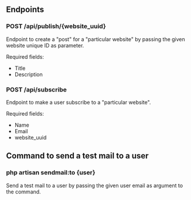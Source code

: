 ## Endpoints

### POST /api/publish/{website_uuid}
<p>Endpoint to create a "post" for a "particular website" by passing the given website unique ID as parameter.</p>
<p>Required fields:</p>
<ul>
    <li>Title</li> 
    <li>Description</li> 
</ul>

### POST /api/subscribe
<p>Endpoint to make a user subscribe to a "particular website".</p>
<p>Required fields:</p>
<ul>
    <li>Name</li> 
    <li>Email</li> 
    <li>website_uuid</li> 
</ul>


## Command to send a test mail to a user


### php artisan sendmail:to {user}
<p>Send a test mail to a user by passing the given user email as argument to the command.</p>

